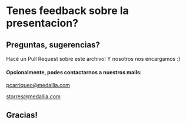 # Tenes feedback sobre la presentacion?
## Preguntas, sugerencias?

Hacé un Pull Request sobre este archivo! Y nosotros nos encargamos :)

#### Opcionalmente, podes contactarnos a nuestros mails:
[pcarriqueo@medallia.com](mailto:pcarriqueo@medallia.com)

[storres@medallia.com](mailto:storres@medallia.com)

## Gracias!

